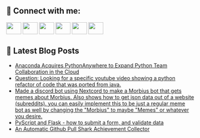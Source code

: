 ## 🔎 Connect with me:
[<img height="32" width="40" src="https://cdn.jsdelivr.net/npm/simple-icons@v5/icons/telegram.svg" />](https://t.me/bullbesh)
[<img height="32" width="40" src="https://cdn.jsdelivr.net/npm/simple-icons@v5/icons/vk.svg" />](https://vk.com/bullbesh)
[<img height="32" width="40" src="https://cdn.jsdelivr.net/npm/simple-icons@v5/icons/twitter.svg" />](https://twitter.com/bullbesh1)
[<img height="32" width="40" src="https://cdn.jsdelivr.net/npm/simple-icons@v5/icons/instagram.svg" />](https://www.instagram.com/bullbesh)
[<img height="32" width="40" src="https://cdn.jsdelivr.net/npm/simple-icons@v5/icons/reddit.svg" />](https://www.reddit.com/user/bullbesh)
[<img height="32" width="40" src="https://cdn.jsdelivr.net/npm/simple-icons@v5/icons/youtube.svg" />](https://www.youtube.com/channel/UCtfjRs6uzgq5mfm8S06WTcg)

## 📕 Latest Blog Posts
<!-- BLOG-POST-LIST:START -->
- [Anaconda Acquires PythonAnywhere to Expand Python Team Collaboration in the Cloud](https://www.reddit.com/r/Python/comments/vj6wx5/anaconda_acquires_pythonanywhere_to_expand_python/)
- [Question: Looking for a specific youtube video showing a python refactor of code that was ported from java.](https://www.reddit.com/r/Python/comments/vj6u84/question_looking_for_a_specific_youtube_video/)
- [Made a discord bot using Nextcord to make a Morbius bot that gets memes about Morbius. Also shows how to get json data out of a website &lpar;subreddits&rpar;. you can easily implement this to be just a regular meme bot as well by changing the &quot;Morbius&quot; to maybe &quot;Memes&quot; or whatever you desire.](https://www.reddit.com/r/Python/comments/vj6f3f/made_a_discord_bot_using_nextcord_to_make_a/)
- [PyScript and Flask - how to submit a form, and validate data](https://www.reddit.com/r/Python/comments/vj2500/pyscript_and_flask_how_to_submit_a_form_and/)
- [An Automatic Github Pull Shark Achievement Collector](https://www.reddit.com/r/Python/comments/vj04bq/an_automatic_github_pull_shark_achievement/)
<!-- BLOG-POST-LIST:END -->
